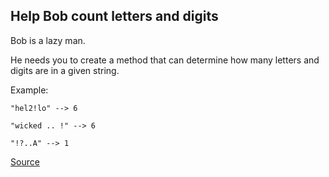 ## Help Bob count letters and digits

Bob is a lazy man.

He needs you to create a method that can determine how many letters and digits are in a given string.

Example:

```text
"hel2!lo" --> 6

"wicked .. !" --> 6

"!?..A" --> 1
```

[Source](https://www.codewars.com/kata/5738f5ea9545204cec000155/train/python)